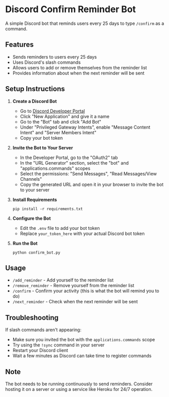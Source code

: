 # Discord Confirm Reminder Bot

A simple Discord bot that reminds users every 25 days to type `/confirm` as a command.

## Features

- Sends reminders to users every 25 days
- Uses Discord's slash commands
- Allows users to add or remove themselves from the reminder list
- Provides information about when the next reminder will be sent

## Setup Instructions

1. **Create a Discord Bot**
   - Go to [Discord Developer Portal](https://discord.com/developers/applications)
   - Click "New Application" and give it a name
   - Go to the "Bot" tab and click "Add Bot"
   - Under "Privileged Gateway Intents", enable "Message Content Intent" and "Server Members Intent"
   - Copy your bot token

2. **Invite the Bot to Your Server**
   - In the Developer Portal, go to the "OAuth2" tab
   - In the "URL Generator" section, select the "bot" and "applications.commands" scopes
   - Select the permissions: "Send Messages", "Read Messages/View Channels"
   - Copy the generated URL and open it in your browser to invite the bot to your server

3. **Install Requirements**
   ```
   pip install -r requirements.txt
   ```

4. **Configure the Bot**
   - Edit the `.env` file to add your bot token
   - Replace `your_token_here` with your actual Discord bot token

5. **Run the Bot**
   ```
   python confirm_bot.py
   ```

## Usage

- `/add_reminder` - Add yourself to the reminder list
- `/remove_reminder` - Remove yourself from the reminder list
- `/confirm` - Confirm your activity (this is what the bot will remind you to do)
- `/next_reminder` - Check when the next reminder will be sent

## Troubleshooting

If slash commands aren't appearing:
- Make sure you invited the bot with the `applications.commands` scope
- Try using the `!sync` command in your server
- Restart your Discord client
- Wait a few minutes as Discord can take time to register commands

## Note

The bot needs to be running continuously to send reminders. Consider hosting it on a server or using a service like Heroku for 24/7 operation.
